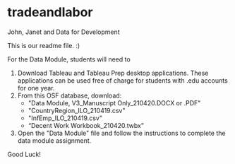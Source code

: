 # tradeandlabor
John, Janet and Data for Development

This is our readme file. :)

For the Data Module, students will need to
1. Download Tableau and Tableau Prep desktop applications. These applications can be used free of charge for students with .edu accounts for one year.
2. From this OSF database, download:
    - "Data Module, V3_Manuscript Only_210420.DOCX or .PDF"
    - "CountryRegion_ILO_210419.csv"
    - "InfEmp_ILO_210419.csv"
    - “Decent Work Workbook_210420.twbx”
3. Open the "Data Module" file and follow the instructions to complete the data module assignment.

Good Luck!